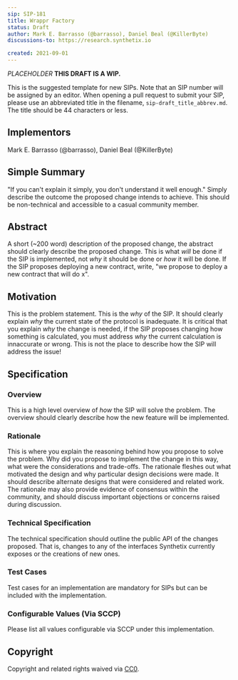 ```yaml
---
sip: SIP-181
title: Wrappr Factory
status: Draft
author: Mark E. Barrasso (@barrasso), Daniel Beal (@KillerByte)
discussions-to: https://research.synthetix.io

created: 2021-09-01
---
```


<!--You can leave these HTML comments in your merged SIP and delete the visible duplicate text guides, they will not appear and may be helpful to refer to if you edit it again. This is the suggested template for new SIPs. Note that an SIP number will be assigned by an editor. When opening a pull request to submit your SIP, please use an abbreviated title in the filename, `sip-draft_title_abbrev.md`. The title should be 44 characters or less.-->
*PLACEHOLDER* **THIS DRAFT IS A WIP.**

This is the suggested template for new SIPs. Note that an SIP number will be assigned by an editor. When opening a pull request to submit your SIP, please use an abbreviated title in the filename, `sip-draft_title_abbrev.md`. The title should be 44 characters or less.

## Implementors
Mark E. Barrasso (@barrasso), Daniel Beal (@KillerByte)

## Simple Summary
<!--"If you can't explain it simply, you don't understand it well enough." Simply describe the outcome the proposed changes intends to achieve. This should be non-technical and accessible to a casual community member.-->
"If you can't explain it simply, you don't understand it well enough." Simply describe the outcome the proposed change intends to achieve. This should be non-technical and accessible to a casual community member.

## Abstract
<!--A short (~200 word) description of the proposed change, the abstract should clearly describe the proposed change. This is what *will* be done if the SIP is implemented, not *why* it should be done or *how* it will be done. If the SIP proposes deploying a new contract, write, "we propose to deploy a new contract that will do x".-->
A short (~200 word) description of the proposed change, the abstract should clearly describe the proposed change. This is what *will* be done if the SIP is implemented, not *why* it should be done or *how* it will be done. If the SIP proposes deploying a new contract, write, "we propose to deploy a new contract that will do x".

## Motivation
<!--This is the problem statement. This is the *why* of the SIP. It should clearly explain *why* the current state of the protocol is inadequate.  It is critical that you explain *why* the change is needed, if the SIP proposes changing how something is calculated, you must address *why* the current calculation is innaccurate or wrong. This is not the place to describe how the SIP will address the issue!-->
This is the problem statement. This is the *why* of the SIP. It should clearly explain *why* the current state of the protocol is inadequate.  It is critical that you explain *why* the change is needed, if the SIP proposes changing how something is calculated, you must address *why* the current calculation is innaccurate or wrong. This is not the place to describe how the SIP will address the issue!

## Specification
<!--The specification should describe the syntax and semantics of any new feature, there are five sections
1. Overview
2. Rationale
3. Technical Specification
4. Test Cases
5. Configurable Values
-->

### Overview
<!--This is a high level overview of *how* the SIP will solve the problem. The overview should clearly describe how the new feature will be implemented.-->
This is a high level overview of *how* the SIP will solve the problem. The overview should clearly describe how the new feature will be implemented.

### Rationale
<!--This is where you explain the reasoning behind how you propose to solve the problem. Why did you propose to implement the change in this way, what were the considerations and trade-offs. The rationale fleshes out what motivated the design and why particular design decisions were made. It should describe alternate designs that were considered and related work. The rationale may also provide evidence of consensus within the community, and should discuss important objections or concerns raised during discussion.-->
This is where you explain the reasoning behind how you propose to solve the problem. Why did you propose to implement the change in this way, what were the considerations and trade-offs. The rationale fleshes out what motivated the design and why particular design decisions were made. It should describe alternate designs that were considered and related work. The rationale may also provide evidence of consensus within the community, and should discuss important objections or concerns raised during discussion.

### Technical Specification
<!--The technical specification should outline the public API of the changes proposed. That is, changes to any of the interfaces Synthetix currently exposes or the creations of new ones.-->
The technical specification should outline the public API of the changes proposed. That is, changes to any of the interfaces Synthetix currently exposes or the creations of new ones. 

### Test Cases
<!--Test cases for an implementation are mandatory for SIPs but can be included with the implementation..-->
Test cases for an implementation are mandatory for SIPs but can be included with the implementation.

### Configurable Values (Via SCCP)
<!--Please list all values configurable via SCCP under this implementation.-->
Please list all values configurable via SCCP under this implementation.

## Copyright
Copyright and related rights waived via [CC0](https://creativecommons.org/publicdomain/zero/1.0/).
